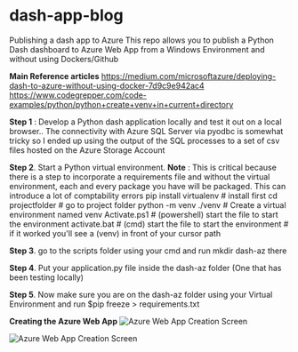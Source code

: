 # dash-app-blog
Publishing a dash app to Azure
This repo allows you to publish a Python Dash dashboard to Azure Web App from a Windows Environment and without using Dockers/Github

**Main Reference articles**
https://medium.com/microsoftazure/deploying-dash-to-azure-without-using-docker-7d9c9e942ac4
https://www.codegrepper.com/code-examples/python/python+create+venv+in+current+directory


**Step 1** : Develop a Python dash application locally and test it out on a local browser.. The connectivity with Azure SQL Server via pyodbc is somewhat tricky so I ended up using the output of the SQL processes to a set of csv files hosted on the Azure Storage Account

**Step 2**. Start a Python virtual environment. **Note** : This is critical because there is a step to incorporate a requirements file and without the virtual environment, each and every package you have will be packaged. This can introduce a lot of comptability errors 
              pip install virtualenv # install first
              cd projectfolder # go to project folder
              python -m venv ./venv # Create a virtual environment named venv
              Activate.ps1 # (powershell) start the file  to start the environment
              activate.bat # (cmd) start the file  to start the environment
              # if it worked you'll see a (venv) in front of your cursor path
              
**Step 3**. go to the scripts folder using your cmd and run mkdir dash-az there

**Step 4**. Put your application.py file inside the dash-az folder (One that has been testing locally)

**Step 5**. Now make sure you are on the dash-az folder using your Virtual Environment and run $pip freeze > requirements.txt

**Creating the Azure Web App**
![Azure Web App Creation Screen](https://github.com/ujvalgandhi1/dash-app-blog/tree/main/assets/AzureWebAppCreation_1.PNG?raw=true)

![Azure Web App Creation Screen](https://github.com/ujvalgandhi1/dash-app-blog/tree/main/assets/AzureWebAppCreation_2.PNG?raw=true)
